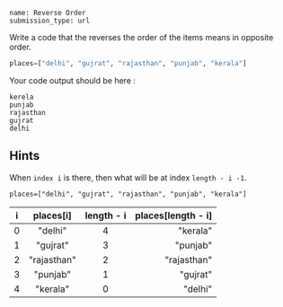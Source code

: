 ```ngMeta
name: Reverse Order
submission_type: url
```

Write a code that the reverses the order of the items means in opposite order.

```python
places=["delhi", "gujrat", "rajasthan", "punjab", "kerala"]
```

Your code output should be here :

```
kerela
punjab
rajasthan
gujrat
delhi
```

## Hints 
When `index i` is there, then what will be at index `length - i -1`.

`places=["delhi", "gujrat", "rajasthan", "punjab", "kerala"]`

| i     | places[i] | length - i| places[length - i] |
|-------|:---------:|:---------:|-------------------:|
|0      | "delhi"   |4          | "kerala"           |   
|1      | "gujrat"  |3          | "punjab"           |   
|2      |"rajasthan"|2          | "rajasthan"        |   
|3      | "punjab"  |1          | "gujrat"           |   
|4      | "kerala"  |0          | "delhi"            |   